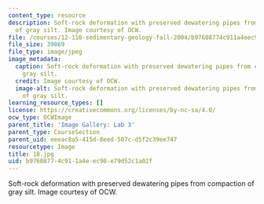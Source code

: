 ```yaml
---
content_type: resource
description: Soft-rock deformation with preserved dewatering pipes from compaction
  of gray silt. Image courtesy of OCW.
file: /courses/12-110-sedimentary-geology-fall-2004/b97608774c911a4eec90e79d52c1a02f_18.jpg
file_size: 39869
file_type: image/jpeg
image_metadata:
  caption: Soft-rock deformation with preserved dewatering pipes from compaction of
    gray silt.
  credit: Image courtesy of OCW.
  image-alt: Soft-rock deformation with preserved dewatering pipes from compaction
    of gray silt.
learning_resource_types: []
license: https://creativecommons.org/licenses/by-nc-sa/4.0/
ocw_type: OCWImage
parent_title: 'Image Gallery: Lab 3'
parent_type: CourseSection
parent_uid: eeeac8a5-415d-8eed-507c-d5f2c39ee747
resourcetype: Image
title: 18.jpg
uid: b9760877-4c91-1a4e-ec90-e79d52c1a02f
---
```

Soft-rock deformation with preserved dewatering pipes from compaction of gray silt. Image courtesy of OCW.